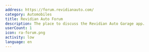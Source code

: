 ```yaml
---
address: https://forum.revidianauto.com/
category: Automobiles
title: Revidian Auto Forum
description: The place to discuss the Revidian Auto Garage app.
userCount: 1
icon: ra-forum.png
activity: low
language: en
---
```

